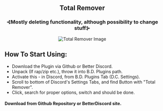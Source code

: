 <div align="center">
  <h2>Total Remover</h2>
  <h3>⊰Mostly deleting functionality, although possibility to change stuff⊱</h3>
  <img src="https://github.com/user-attachments/assets/ec0a39db-d7fa-49e5-b6c4-0e17829a6383" alt="Total Remover Image">
</div>

## How To Start Using:
* Download the Plugin via Github or Better Discord.
* Unpack (If rap/zip etc.), throw it into B.D. Plugins path.
* Activate this - in Discord, from B.D. Plugins Tab (D.C. Settings).
* Scroll to bottom of Discord's Settings Tabs, and find  Button with "Total Remover".
* Click, search for proper options, switch and should be done.

#### Download from Github Repository or BetterDiscord site.
